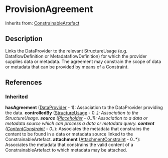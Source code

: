 
# ProvisionAgreement

Inherits from: [ConstrainableArtefact](../Constraints/ConstrainableArtefact.md)



## Description

Links the DataProvider to the relevant StructureUsage (e.g. DataflowDefinition or MetadataflowDefinition) for which the provider supplies data or metadata. The agreement may constrain the scope of data or metadata that can be provided by means of a Constraint.




## References

### Inherited

**hasAgreement** ([DataProvider](../OrganisationSchemes/DataProvider.md) - 1): Association to the DataProvider providing the data.
**controlledBy** ([StructureUsage](../Base/StructureUsage.md) - 0..*): Association to the StructureUsage.
**source** ([Placeholder](../Base/Placeholder.md) - 0..1): Association to a data or metadata source which can process a data or metadata query.
**content** ([ContentConstraint](../Constraints/ContentConstraint.md) - 0..*): Associates the metadata that constrains the content to be found in a data or metadata source linked to the ConstrainableArtefact.
**attachment** ([AttachmentConstraint](../Constraints/AttachmentConstraint.md) - 0..*): Associates the metadata that constrains the valid content of a ConstrainableArtefact to which metadata may be attached.



